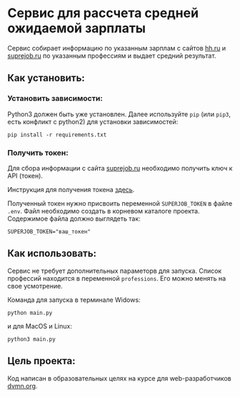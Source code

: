 # Сервис для рассчета средней ожидаемой зарплаты

Сервис собирает информацию по указанным зарплам с сайтов [hh.ru](https://hh.ru) и [suprejob.ru](https://suprejob.ru)
по указанным профессиям и выдает средний результат.

## Как установить:

### Установить зависимости:

 Python3 должен быть уже установлен. Далее используйте `pip` (или `pip3`, есть конфликт с python2) для установки зависимостей:

```
pip install -r requirements.txt
```

### Получить токен:

Для сбора информации с сайта  [suprejob.ru](https://suprejob.ru) необходимо получить ключ к API (токен).

Инструкция для получения токена [здесь](https://api.superjob.ru/).

Полученный токен нужно присвоить переменной `SUPERJOB_TOKEN` в файле `.env`. Файл необходимо создать в корневом 
каталоге проекта. Содержимое файла должно выглядеть так:

```
SUPERJOB_TOKEN="ваш_токен"
```

## Как использовать:

Сервис не требует дополнительных параметорв для запуска. Список профессий находится в переменной `professions`. Его 
можно менять на свое усмотрение.

Команда для запуска в терминале Widows:

```
python main.py
```

и для MacOS и Linux:

```
python3 main.py
```

## Цель проекта:

Код написан в образовательных целях на курсе для web-разработчиков [dvmn.org](https://dvmn.org/).